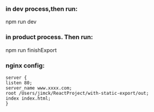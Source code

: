 ### in dev process,then run:

  npm run dev
  
### in product process. Then run:

  npm run finishExport
  
### nginx config:
 

```
server {
listen 80;
server_name www.xxxx.com;
root /Users/jimck/ReactProject/with-static-export/out;
index index.html;
}

```